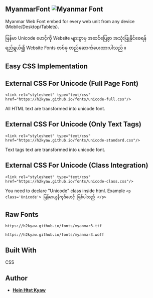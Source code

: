 ## MyanmarFont ![Myanmar Font](https://cdn2.iconfinder.com/data/icons/flags_gosquared/32/Myanmar_flat.png)
Myanmar Web Font embed for every web unit from any device (Mobile/Desktop/Tablets).

မြန်မာ Unicode ဖောင့်ကို Website များစွာမှ အဆင်ပြေစွာ အသုံးပြုနိုင်စေရန် ရည်ရွယ်၍ Website Fonts တစ်ခု တည်ဆောက်ပေးထားပါသည် ။

## Easy CSS Implementation

## External CSS For Unicode (Full Page Font)
```
<link rel="stylesheet" type="text/css" href="https://h2kyaw.github.io/fonts/unicode-full.css"/>
```
All HTML text are transformed into unicode font.

## External CSS For Unicode (Only Text Tags)
```
<link rel="stylesheet" type="text/css" href="https://h2kyaw.github.io/fonts/unicode-standard.css"/>
```
Text tags text are transformed into unicode font.

## External CSS For Unicode (Class Integration)
```
<link rel="stylesheet" type="text/css" href="https://h2kyaw.github.io/fonts/unicode-class.css"/>
```
You need to declare "Unicode" class inside html.
Example 
```<p class='Unicode'> မြန်မာယူနီကုဒ်ဖောင့် ဖြစ်ပါသည် </p>```

## Raw Fonts
```https://h2kyaw.github.io/fonts/myanmar3.ttf```

```https://h2kyaw.github.io/fonts/myanmar3.woff```
## Built With

CSS

## Author

* **[Hein Htet Kyaw](https://github.com/h2kyaw)**

